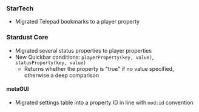 ### StarTech
- Migrated Telepad bookmarks to a player property

### Stardust Core
- Migrated several status properties to player properties
- New Quickbar conditions: `playerProperty(key, value)`, `statusProperty(key, value)`
  - Returns whether the property is "true" if no value specified, otherwise a deep comparison

#### metaGUI
- Migrated settings table into a property ID in line with `mod:id` convention
